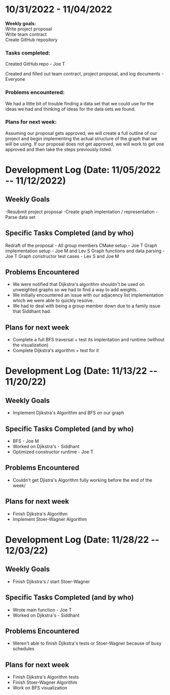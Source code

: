 # 10/31/2022 - 11/04/2022
**Weekly goals:**  
  Write project proposal  
  Write team contract  
  Create GitHub repository  
  
 ### **Tasks completed:**
  
  Created GitHub repo - Joe T
  
  Created and filled out team contract, project proposal, and log documents - Everyone

### **Problems encountered:**

  We had a little bit of trouble finding a data set that we could use for the ideas we had and thinking of ideas for the data sets we found.

### **Plans for next week:**

  Assuming our proposal gets approved, we will create a full outline of our project and begin implementing the actual structure of the graph that we will be using. If our proposal does not get approved, we will work to get one approved and then take the steps previously listed.

# Development Log (Date: 11/05/2022 -- 11/12/2022)

## Weekly Goals
-Resubmit project proposal 
-Create graph implentation / representation
-Parse data set

## Specific Tasks Completed (and by who)
Redraft of the proposal - All group members
CMake setup - Joe T
Graph implementation setup - Joe M and Lev S
Graph functions and data parsing - Joe T
Graph constructor test cases - Lev S and Joe M

## Problems Encountered 
- We were notified that Dijkstra's algorithm shouldn't be used on unweighted graphs so we had to find a way to add weights. 
- We initially encountered an issue with our adjacency list implementation which we were able to quickly resolve.
- We had to deal with being a group member down due to a family issue that Siddhant had. 

## Plans for next week
- Complete a full BFS traversal + test its implentation and runtime (without the visualization)
- Complete Dijkstra's algorithm + test for it

# Development Log (Date: 11/13/22 -- 11/20/22)

## Weekly Goals

- Implement Djikstra's Algorithm and BFS on our graph

## Specific Tasks Completed (and by who)

- BFS - Joe M
- Worked on Djikstra's - Siddhant
- Optimized constructor runtime - Joe T

## Problems Encountered 

- Couldn't get Djistra's Algorithm fully working before the end of the week/

## Plans for next week

- Finish Djikstra's Algorithm
- Implement Stoer-Wagner Algorithm

# Development Log (Date: 11/28/22 -- 12/03/22)

## Weekly Goals

- Finish Djikstra's / start Stoer-Wagner

## Specific Tasks Completed (and by who)

- Wrote main function - Joe T
- Worked on Djikstra's - Siddhant


## Problems Encountered 

- Weren't able to finish Djikstra's tests or Stoer-Wagner because of busy schedules

## Plans for next week

- Finish Djikstra's Algorithm tests
- Finish Stoer-Wagner Algorithm
- Work on BFS visualization

